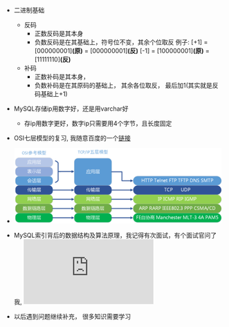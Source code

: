- 二进制基础
  - 反码
    - 正数反码是其本身
    - 负数反码是在其基础上，符号位不变，其余个位取反
  例子: [+1] = [000000001]**(原)** = [000000001]**(反)** 
        [-1] = [100000001]**(原)**  = [11111110]**(反)** 
  - 补码
    - 正数补码是其本身，
    - 负数补码是在其原码的基础上， 其余各位取反， 最后加1(其实就是反码基础上+1)
- MySQL存储ip用数字好，还是用varchar好
  - 存ip用数字更好，数字ip只需要用4个字节，且长度固定

- OSI七层模型的复习, 我随意百度的一个[链接](https://www.cnblogs.com/qishui/p/5428938.html)
- ![图片](https://github.com/Akamei/task/blob/master/img/t.png)

- MySQL索引背后的数据结构及算法原理，我记得有次面试，有个面试官问了我, ![链接](http://blog.codinglabs.org/articles/theory-of-mysql-index.html)

- 以后遇到问题继续补充， 很多知识需要学习
